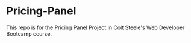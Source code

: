 # Pricing-Panel
This repo is for the Pricing Panel Project in Colt Steele's Web Developer Bootcamp course.
